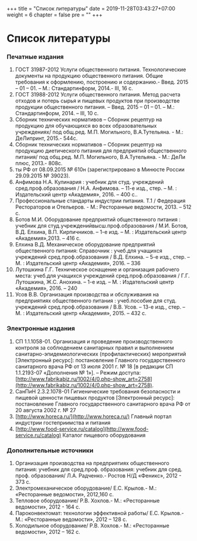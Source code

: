+++
title = "Список литературы"
date = 2019-11-28T03:43:27+07:00
weight = 6
chapter = false
pre = ""
+++

# Список литературы

### Печатные издания

1.  ГОСТ 31987-2012 Услуги общественного питания. Технологические документы на продукцию общественного питания. Общие требования к оформлению, построению и содержанию.- Введ. 2015 – 01 – 01\. – М.: Стандартинформ, 2014.- III, 16 с.
2.  ГОСТ 31988-2012 Услуги общественного питания. Метод расчета отходов и потерь сырья и пищевых продуктов при производстве продукции общественного питания. – Введ. 2015 – 01 – 01\. – М.: Стандартинформ, 2014\. – III, 10 с.
3.  Сборник технических нормативов – Сборник рецептур на продукцию для обучающихся во всех образовательных учреждениях/ под общ.ред. М.П. Могильного, В.А.Тутельяна. - М.: ДеЛипринт, 2015.- 544с.
4.  Сборник технических нормативов – Сборник рецептур на продукцию диетического питания для предприятий общественного питания/ под общ.ред. М.П. Могильного, В.А.Тутельяна. - М.: ДеЛи плюс, 2013.- 808с.
5.  ты РФ от 08.09.2015 № 610н (зарегистрировано в Минюсте России 29.09.2015 № 39023).
6.  Анфимова Н.А. Кулинария : учебник для студ. учреждений сред.проф.образования / Н.А. Анфимова. – 11-е изд., стер. – М. : Издательский центр «Академия», 2016\. – 400 с..
7.  Профессиональные стандарты индустрии питания. Т.1 / Федерация Рестораторов и Отельеров. - М.: Ресторанные ведомости, 2013\. – 512 с.
8.  Ботов М.И. Оборудование предприятий общественного питания : учебник для студ.учрежденийвысш.проф.образования / М.И. Ботов, В.Д. Елхина, В.П. Кирпичников. – 1-е изд. – М. : Издательский центр «Академия»,2013\. – 416 с.
9.  Елхина В.Д. Механическое оборудование предприятий общественного питания: Справочник : учеб.для учащихся учреждений сред.проф.образования / В.Д. Елхина. – 5-е изд., стер. – М. : Издательский центр «Академия», 2016\. – 336
10.  Лутошкина Г.Г. Техническое оснащение и организация рабочего места: учеб.для учащихся учреждений сред.проф.образования / Г.Г. Лутошкина, Ж.С. Анохина. – 1-е изд. – М. : Издательский центр «Академия», 2016\. – 240
11.  Усов В.В. Организация производства и обслуживания на предприятиях общественного питания : учеб.пособие для студ. учреждений сред.проф.образования / В.В. Усов. – 13-е изд., стер. – М. : Издательский центр «Академия», 2015\. – 432 с.

### Электронные издания

1.  СП 1.1.1058-01\. Организация и проведение производственного контроля за соблюдением санитарных правил и выполнением санитарно-эпидемиологических (профилактических) мероприятий [Электронный ресурс]: постановление Главного государственного санитарного врача РФ от 13 июля 2001 г. № 18 [в редакции СП 1.1.2193-07 «Дополнения № 1»]. – Режим доступа: [http://www.fabrikabiz.ru/1002/4/0.php-show_art=2758](http://www.fabrikabiz.ru/1002/4/0.php-show_art=2758).
2.  СанПиН 2.3.2.1078-01 Гигиенические требования безопасности и пищевой ценности пищевых продуктов [Электронный ресурс]: постановление Главного государственного санитарного врача РФ от 20 августа 2002 г. № 27
3.  [http://www.horeca.ru/](http://www.horeca.ru/) Главный портал индустрии гостеприимства и питания
4.  [http://www.food-service.ru/catalog](http://www.food-service.ru/catalog) Каталог пищевого оборудования

### Дополнительные источники

1.  Организация производства на предприятиях общественного питания: учебник для сред.проф. образования: учебник для сред. проф. образования/ Л.А. Радченко.- Ростов Н/Д «Феникс», 2012 - 373 с.
2.  Электромеханическое оборудование/ Е.С. Крылов.- М.: «Ресторанные ведомости», 2012,160 с.
3.  Тепловое оборудование/ Р.В. Хохлов.- М.: «Ресторанные ведомости», 2012 - 164 с.
4.  Пароконвектомат: технологии эффективной работы/ Е.С. Крылов.- М.: «Ресторанные ведомости», 2012 – 128 с.
5.  Холодильное оборудование/ Р.В. Хохлов.- М.: «Ресторанные ведомости», 2012 – 162 с.